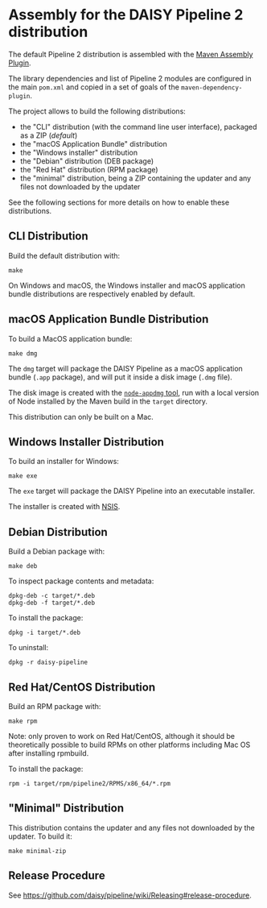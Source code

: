 Assembly for the DAISY Pipeline 2 distribution
==============================================

The default Pipeline 2 distribution is assembled with the [Maven Assembly Plugin](http://maven.apache.org/plugins/maven-assembly-plugin/). 

The library dependencies and list of Pipeline 2 modules are configured in the main `pom.xml` and copied in a set of goals of the `maven-dependency-plugin`.

The project allows to build the following distributions:

 - the "CLI" distribution (with the command line user interface), packaged as a ZIP (_default_)
 - the "macOS Application Bundle" distribution
 - the "Windows installer" distribution
 - the "Debian" distribution (DEB package)
 - the "Red Hat" distribution (RPM package)
 - the "minimal" distribution, being a ZIP containing the updater and any files not downloaded by the updater
 
See the following sections for more details on how to enable these distributions.


CLI Distribution
----------------

Build the default distribution with:

	make

On Windows and macOS, the Windows installer and macOS application bundle distributions are respectively enabled by default.

macOS Application Bundle Distribution
--------------------------------------

To build a MacOS application bundle:

    make dmg

The `dmg` target will package the DAISY Pipeline as a macOS application bundle (`.app` package), and will put it inside a disk image (`.dmg` file).

The disk image is created with the [`node-appdmg` tool](https://github.com/LinusU/node-appdmg), run with a local version of Node installed by the Maven build in the `target` directory.

This distribution can only be built on a Mac.

Windows Installer Distribution
--------------------------------------

To build an installer for Windows:

    make exe

The `exe` target will package the DAISY Pipeline into an executable installer.

The installer is created with [NSIS](http://nsis.sourceforge.net/Main_Page). 

Debian Distribution
-------------------

Build a Debian package with:

    make deb

To inspect package contents and metadata:

    dpkg-deb -c target/*.deb
    dpkg-deb -f target/*.deb

To install the package:

    dpkg -i target/*.deb

To uninstall:

    dpkg -r daisy-pipeline

Red Hat/CentOS Distribution
---------------------------

Build an RPM package with:

    make rpm

Note: only proven to work on Red Hat/CentOS, although it should be
theoretically possible to build RPMs on other platforms including Mac
OS after installing rpmbuild.

To install the package:

    rpm -i target/rpm/pipeline2/RPMS/x86_64/*.rpm

"Minimal" Distribution
----------------------

This distribution contains the updater and any files not downloaded by the updater. To build it:

    make minimal-zip


Release Procedure
-----------------
See https://github.com/daisy/pipeline/wiki/Releasing#release-procedure.
